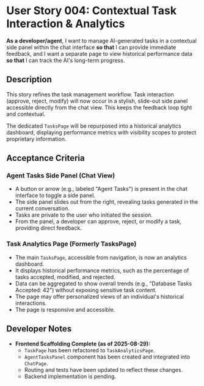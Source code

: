 # User Story 004: Contextual Task Interaction & Analytics

**As a developer/agent**, I want to manage AI-generated tasks in a contextual side panel within the chat interface **so that** I can provide immediate feedback, and I want a separate page to view historical performance data **so that** I can track the AI's long-term progress.

## Description
This story refines the task management workflow. Task interaction (approve, reject, modify) will now occur in a stylish, slide-out side panel accessible directly from the chat view. This keeps the feedback loop tight and contextual.

The dedicated `TasksPage` will be repurposed into a historical analytics dashboard, displaying performance metrics with visibility scopes to protect proprietary information.

## Acceptance Criteria

### Agent Tasks Side Panel (Chat View)
- A button or arrow (e.g., labeled "Agent Tasks") is present in the chat interface to toggle a side panel.
- The side panel slides out from the right, revealing tasks generated in the current conversation.
- Tasks are private to the user who initiated the session.
- From the panel, a developer can approve, reject, or modify a task, providing direct feedback.

### Task Analytics Page (Formerly TasksPage)
- The main `TasksPage`, accessible from navigation, is now an analytics dashboard.
- It displays historical performance metrics, such as the percentage of tasks accepted, modified, and rejected.
- Data can be aggregated to show overall trends (e.g., "Database Tasks Accepted: 42") without exposing sensitive task content.
- The page may offer personalized views of an individual's historical interactions.
- The page is responsive and accessible.

## Developer Notes
- **Frontend Scaffolding Complete (as of 2025-08-29):**
  - `TaskPage` has been refactored to `TaskAnalyticsPage`.
  - `AgentTasksPanel` component has been created and integrated into `ChatPage`.
  - Routing and tests have been updated to reflect these changes.
  - Backend implementation is pending.
